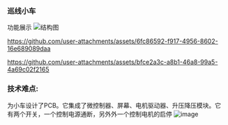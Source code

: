 ### 巡线小车
功能展示
![结构图](https://github.com/user-attachments/assets/a10bcf00-41eb-410f-82f7-4830d127a6ac)


https://github.com/user-attachments/assets/6fc86592-f917-4956-8602-16e689089daa







https://github.com/user-attachments/assets/bfce2a3c-a8b1-46a8-99a5-4a69c02f2165
### 技术难点:
为小车设计了PCB。它集成了微控制器、屏幕、电机驱动器、升压降压模块。它有两个开关，一个控制电源通断，另外外一个控制电机的启停
![image](https://github.com/user-attachments/assets/e8b8fb0a-6aa6-471e-babf-05a0e941df6b)



